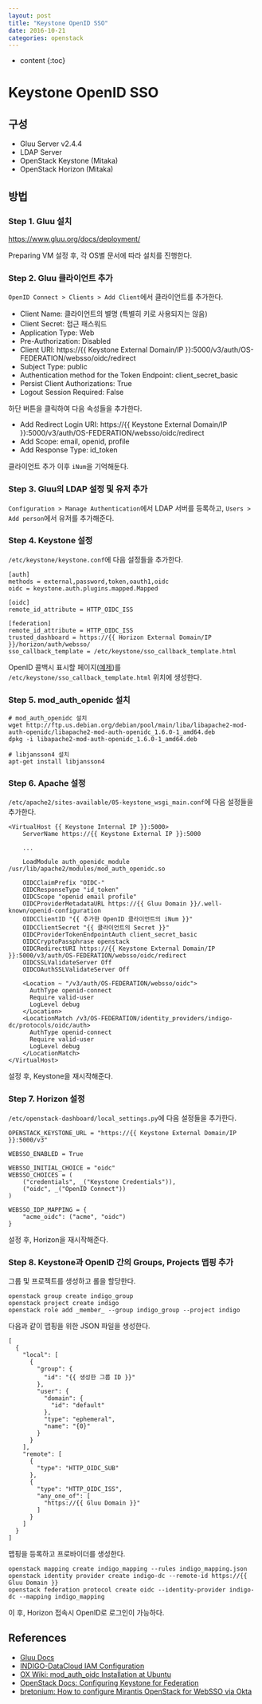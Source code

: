 ```yaml
---
layout: post
title: "Keystone OpenID SSO"
date: 2016-10-21
categories: openstack
---
```


* content
{:toc}

# Keystone OpenID SSO

## 구성

- Gluu Server v2.4.4
- LDAP Server
- OpenStack Keystone (Mitaka)
- OpenStack Horizon (Mitaka)


## 방법

### Step 1. Gluu 설치

https://www.gluu.org/docs/deployment/

Preparing VM 설정 후, 각 OS별 문서에 따라 설치를 진행한다.


### Step 2. Gluu 클라이언트 추가

```OpenID Connect > Clients > Add Client```에서 클라이언트를 추가한다.

- Client Name: 클라이언트의 별명 (특별히 키로 사용되지는 않음)
- Client Secret: 접근 패스워드
- Application Type: Web
- Pre-Authorization: Disabled
- Client URI: https://{{ Keystone External Domain/IP }}:5000/v3/auth/OS-FEDERATION/websso/oidc/redirect
- Subject Type: public
- Authentication method for the Token Endpoint: client_secret_basic
- Persist Client Authorizations: True
- Logout Session Required: False

하단 버튼을 클릭하여 다음 속성들을 추가한다.

- Add Redirect Login URI: https://{{ Keystone External Domain/IP }}:5000/v3/auth/OS-FEDERATION/websso/oidc/redirect
- Add Scope: email, openid, profile
- Add Response Type: id_token

클라이언트 추가 이후 ```iNum```을 기억해둔다.


### Step 3. Gluu의 LDAP 설정 및 유저 추가

```Configuration > Manage Authentication```에서 LDAP 서버를 등록하고, ```Users > Add person```에서 유저를 추가해준다.


### Step 4. Keystone 설정

```/etc/keystone/keystone.conf```에 다음 설정들을 추가한다.

```
[auth]
methods = external,password,token,oauth1,oidc
oidc = keystone.auth.plugins.mapped.Mapped

[oidc]
remote_id_attribute = HTTP_OIDC_ISS

[federation]
remote_id_attribute = HTTP_OIDC_ISS
trusted_dashboard = https://{{ Horizon External Domain/IP }}/horizon/auth/websso/
sso_callback_template = /etc/keystone/sso_callback_template.html
```

OpenID 콜백시 표시할 페이지([예제](https://raw.githubusercontent.com/openstack/keystone/master/etc/sso_callback_template.html))를
```/etc/keystone/sso_callback_template.html``` 위치에 생성한다.


### Step 5. mod_auth_openidc 설치

```
# mod_auth_openidc 설치
wget http://ftp.us.debian.org/debian/pool/main/liba/libapache2-mod-auth-openidc/libapache2-mod-auth-openidc_1.6.0-1_amd64.deb
dpkg -i libapache2-mod-auth-openidc_1.6.0-1_amd64.deb

# libjansson4 설치
apt-get install libjansson4
```


### Step 6. Apache 설정

```/etc/apache2/sites-available/05-keystone_wsgi_main.conf```에 다음 설정들을 추가한다.

```
<VirtualHost {{ Keystone Internal IP }}:5000>
    ServerName https://{{ Keystone External IP }}:5000
    
    ...
    
    LoadModule auth_openidc_module /usr/lib/apache2/modules/mod_auth_openidc.so

    OIDCClaimPrefix "OIDC-"
    OIDCResponseType "id_token"
    OIDCScope "openid email profile"
    OIDCProviderMetadataURL https://{{ Gluu Domain }}/.well-known/openid-configuration
    OIDCClientID "{{ 추가한 OpenID 클라이언트의 iNum }}"
    OIDCClientSecret "{{ 클라이언트의 Secret }}"
    OIDCProviderTokenEndpointAuth client_secret_basic
    OIDCCryptoPassphrase openstack
    OIDCRedirectURI https://{{ Keystone External Domain/IP }}:5000/v3/auth/OS-FEDERATION/websso/oidc/redirect
    OIDCSSLValidateServer Off
    OIDCOAuthSSLValidateServer Off

    <Location ~ "/v3/auth/OS-FEDERATION/websso/oidc">
      AuthType openid-connect
      Require valid-user
      LogLevel debug
    </Location>
    <LocationMatch /v3/OS-FEDERATION/identity_providers/indigo-dc/protocols/oidc/auth>
      AuthType openid-connect
      Require valid-user
      LogLevel debug
    </LocationMatch>
</VirtualHost>
```

설정 후, Keystone을 재시작해준다.


### Step 7. Horizon 설정

```/etc/openstack-dashboard/local_settings.py```에 다음 설정들을 추가한다.

```
OPENSTACK_KEYSTONE_URL = "https://{{ Keystone External Domain/IP }}:5000/v3"

WEBSSO_ENABLED = True

WEBSSO_INITIAL_CHOICE = "oidc"
WEBSSO_CHOICES = (
    ("credentials", _("Keystone Credentials")),
    ("oidc", _("OpenID Connect"))
)

WEBSSO_IDP_MAPPING = {
    "acme_oidc": ("acme", "oidc")
}
```

설정 후, Horizon을 재시작해준다.


### Step 8. Keystone과 OpenID 간의 Groups, Projects 맵핑 추가

그룹 및 프로젝트를 생성하고 롤을 할당한다.

```
openstack group create indigo_group
openstack project create indigo
openstack role add _member_ --group indigo_group --project indigo
```

다음과 같이 맵핑을 위한 JSON 파일을 생성한다.

```
[
  {
    "local": [
      {
        "group": {
          "id": "{{ 생성한 그룹 ID }}"
        },
        "user": {
          "domain": {
            "id": "default"
          },
          "type": "ephemeral",
          "name": "{0}"
        }
      }
    ],
    "remote": [
      {
        "type": "HTTP_OIDC_SUB"
      },
      {
        "type": "HTTP_OIDC_ISS",
        "any_one_of": [
          "https://{{ Gluu Domain }}"
        ]
      }
    ]
  }
]
```

맵핑을 등록하고 프로바이더를 생성한다.

```
openstack mapping create indigo_mapping --rules indigo_mapping.json
openstack identity provider create indigo-dc --remote-id https://{{ Gluu Domain }}
openstack federation protocol create oidc --identity-provider indigo-dc --mapping indigo_mapping
```

이 후, Horizon 접속시 OpenID로 로그인이 가능하다.


## References

- [Gluu Docs](https://gluu.org/docs/)
- [INDIGO-DataCloud IAM Configuration](https://indigo-dc.gitbooks.io/openid-keystone/content/indigo-configuration.html)
- [OX Wiki: mod_auth_oidc Installation at Ubuntu](https://ox.gluu.org/doku.php?id=mod_auth_oidc_ubuntu)
- [OpenStack Docs: Configuring Keystone for Federation](http://docs.openstack.org/developer/keystone/mitaka/configure_federation.html)
- [bretonium: How to configure Mirantis OpenStack for WebSSO via Okta](https://gist.github.com/bretonium/6134bca0756cb4f8037c)
